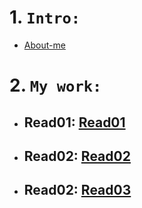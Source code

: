 # 1. `Intro:` 
   - [About-me](https://naderalhendi.github.io/reading-notes/About-me)
# 2. `My work:`
   - ## Read01: [Read01](https://naderalhendi.github.io/reading-notes/Read01)
   - ## Read02: [Read02](https://naderalhendi.github.io/reading-notes/Read02)
   - ## Read02: [Read03](https://naderalhendi.github.io/reading-notes/Read02)

